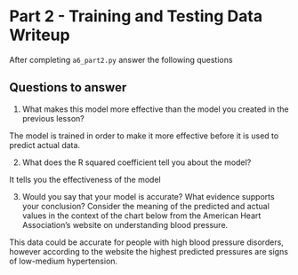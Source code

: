 # Part 2 - Training and Testing Data Writeup

After completing `a6_part2.py` answer the following questions

## Questions to answer

1. What makes this model more effective than the model you created in the previous lesson?

The model is trained in order to make it more effective before it is used to predict actual data.

2. What does the R squared coefficient tell you about the model?

It tells you the effectiveness of the model

3. Would you say that your model is accurate? What evidence supports your conclusion? Consider the meaning of the predicted and actual values in the context of the chart below from the American Heart Association’s website on understanding blood pressure.

This data could be accurate for people with high blood pressure disorders, however according to the website the highest predicted pressures are signs of low-medium hypertension.